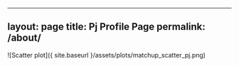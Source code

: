 
---
layout: page
title: Pj Profile Page
permalink: /about/
---

![Scatter plot]({ site.baseurl }/assets/plots/matchup_scatter_pj.png)
